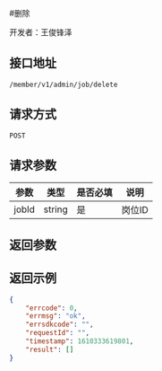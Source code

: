 #删除

开发者：王俊锋泽

## 接口地址
`/member/v1/admin/job/delete`

## 请求方式
  `POST`

## 请求参数

|参数|类型|是否必填|说明|
| - | - | - | - |
| jobId | string | 是 | 岗位ID |

## 返回参数

## 返回示例


```json
{
    "errcode": 0,
    "errmsg": "ok",
    "errsdkcode": "",
    "requestId": "",
    "timestamp": 1610333619801,
    "result": []
}
```